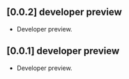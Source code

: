 ## [0.0.2] developer preview

* Developer preview.

## [0.0.1] developer preview

* Developer preview.
